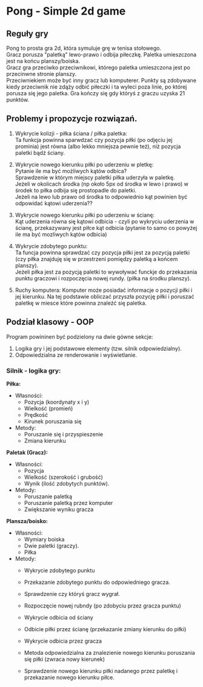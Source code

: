 #  Pong - Simple 2d game

## Reguły gry

Pong to prosta gra 2d, która symuluje grę w tenisa stołowego. \
Gracz porusza "paletką" lewo-prawo i odbija piłeczkę. Paletka umieszczona jest na końcu planszy/boiska. \
Gracz gra przeciwko przeciwnikowi, którego paletka umieszczona jest po przecinwne stronie planszy. \
Przeciwniekiem może być inny gracz lub komputerer. Punkty są zdobywane kiedy przeciwnik nie zdąży odbić piłeczki i ta wyleci poza linie, po której porusza się jego paletka. Gra kończy się gdy któryś z graczu uzyska 21 punktów. 

## Problemy i propozycje rozwiązań. 

1. Wykrycie kolizji - piłka ściana / piłka paletka: \
Ta funkcja powinna sparwdzać czy pozycja piłki (po odjęciu jej prominia) jest równa (albo lekko mniejsza pewnie też), niż pozycja paletki bądź ściany.

2. Wykrycie nowego kierunku piłki po uderzeniu w pletkę: \
Pytanie ile ma być możliwych kątów odbica? \
Sprawdzenie w którym miejscy paletki piłka uderzyła w paletkę. \
Jeżeli w okolicach środka (np około 5px od środka w lewo i prawo) w środek to piłka odbija się prostopadle do paletki. \
Jeżeli na lewo lub prawo od środka to odpowiednio kąt powinien być odpowidać kątowi uderzenia?? 

3. Wykrycie nowego kierunku piłki po uderzeniu w ścianę: \
Kąt uderzenia równa się kątowi odbicia - czyli po wykryciu uderzenia w ścianę, przekazywany jest piłce kąt odbicia (pytanie to samo co powyżej ile ma być mozliwych kątów odbicia)

3. Wykrycie zdobytego punktu: \
Ta funcja powinna sprawdzać czy pozycja piłki jest za pozycją paletki (czy piłka znajduję się w przestrzeni pomiędzy paletką a końcem planszy). \
Jeżeli piłka jest za pozycją paletki to wywoływać funckje do przekazania punktu graczowi i rozpoczęcia nowej rundy. (piłka na środku planszy). 

4. Ruchy komputera: 
Komputer może posiadać informacje o pozycji piłki i jej kierunku. Na tej podstawie obliczać przyszła pozycję piłki i poruszać paletkę w miesce które powinna znaleźć się paletka. 

## Podział klasowy - OOP

Program powininen być podzielony na dwie gówne sekcje:
1. Logika gry i jej podstawowe elementy (tzw. silnik odpowiedzialny).
2. Odpowiedzialna ze renderowanie i wyświetlanie.  

### Silnik - logika gry: 

**Piłka:**
- Własności:
    - Pozycja (koordynaty x i y)
    - Wielkość (promień)
    - Prędkość
    - Kirunek poruszania się
- Metody:
    - Poruszanie się i przyspieszenie 
    - Zmiana kierunku

**Paletak (Gracz):**
- Własności:
    - Pozycja
    - Wielkość (szerokość i grubość)
    - Wynik (ilość zdobytych punktów). 
- Metody:
    - Poruszanie paletką
    - Poruszanie paletką przez komputer
    - Zwiększanie wyniku gracza

**Plansza/boisko:**
- Własności:
    - Wymiary boiska
    - Dwie paletki (graczy).
    - Piłka
- Metody:
    - Wykrycie zdobytego punktu
    - Przekazanie zdobytego punktu do odpowiedniego gracza. 
    - Sprawdzenie czy któryś gracz wygrał.
    - Rozpoczęcie nowej rubndy (po zdobyciu przez gracza punktu)

    - Wykrycie odbicia od ściany
    - Odbicie piłki przez ścianę (przekazanie zmiany kierunku do piłki)
    - Wykrycie odbicia przez gracza
    - Metoda odpowiedzialna za znalezienie nowego kierunku poruszania się piłki (zwraca nowy kierunek)

    - Sprawdzenie nowego kierunku piłki nadanego przez paletkę i przekazanie nowego kierunku piłce. 


